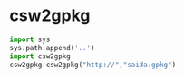 # csw2gpkg

```python
import sys
sys.path.append('..')
import csw2gpkg
csw2gpkg.csw2gpkg("http://","saida.gpkg")
```
